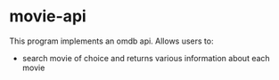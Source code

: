 # movie-api
This program implements an omdb api.
Allows users to:
- search movie of choice and returns various information about each movie

